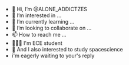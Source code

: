 - 👋 Hi, I’m @ALONE_ADDICTZES
- 👀 I’m interested in ...
- 🌱 I’m currently learning ...
- 💞️ I’m looking to collaborate on ...
- 📫 How to reach me ...
- 👨🏻‍🎓 I'm ECE student
- 🙋 And I also interested to study spacescience
- i'm eagerly waiting to your's reply
<!---
ALONEADDICTZES/ALONEADDICTZES is a ✨ special ✨ repository because its `README.md` (this file) appears on your GitHub profile.
You can click the Preview link to take a look at your changes.
--->
